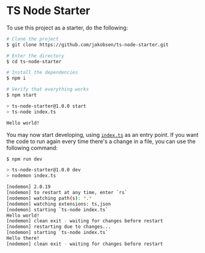 # TS Node Starter

To use this project as a starter, do the following:

```bash
# Clone the project
$ git clone https://github.com/jakobsen/ts-node-starter.git

# Enter the directory
$ cd ts-node-starter

# Install the dependencies
$ npm i

# Verify that everything works
$ npm start

> ts-node-starter@1.0.0 start
> ts-node index.ts

Hello world!
```
You may now start developing, using [`index.ts`](/index.ts) as an entry point.
If you want the code to run again every time there's a change in a file, you can use the following command:
```bash
$ npm run dev

> ts-node-starter@1.0.0 dev
> nodemon index.ts

[nodemon] 2.0.19
[nodemon] to restart at any time, enter `rs`
[nodemon] watching path(s): *.*
[nodemon] watching extensions: ts,json
[nodemon] starting `ts-node index.ts`
Hello world!
[nodemon] clean exit - waiting for changes before restart
[nodemon] restarting due to changes...
[nodemon] starting `ts-node index.ts`
Hello there!
[nodemon] clean exit - waiting for changes before restart
```